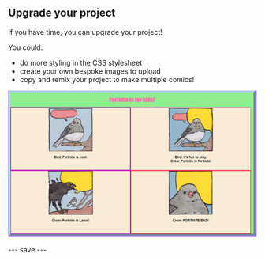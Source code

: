 ## Upgrade your project
If you have time, you can upgrade your project!


You could: 
+ do more styling in the CSS stylesheet
+ create your own bespoke images to upload
+ copy and remix your project to make multiple comics!

![Example project](images/example_birb.png)


--- save ---